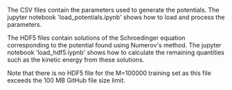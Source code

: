 The CSV files contain the parameters used to generate the potentials. The jupyter notebook 'load_potentials.ipynb' shows how to load and process the parameters.

The HDF5 files contain solutions of the Schroedinger equation corresponding to the potential found using Numerov's method. The jupyter notebook 'load_hdf5.iypnb' shows how to calculate the remaining quantities such as the kinetic energy from these solutions.

Note that there is no HDF5 file for the M=100000 training set as this file exceeds
the 100 MB GitHub file size limit.
